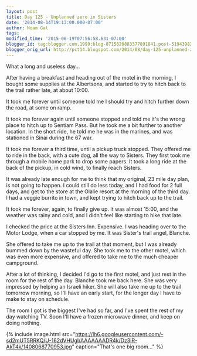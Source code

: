 ```yaml
---
layout: post
title: Day 125 - Unplanned zero in Sisters
date: '2014-08-14T19:13:00.000-07:00'
author: Noam Gal
tags:
modified_time: '2015-06-19T07:56:58.631-07:00'
blogger_id: tag:blogger.com,1999:blog-8715620883377891841.post-5194398220879470101
blogger_orig_url: http://pct14.blogspot.com/2014/08/day-125-unplanned-zero-in-sisters.html
---
```

What a long and useless day...

After having a breakfast and heading out of the motel in the morning, I bought some supplies at the Albertsons, and started to try to hitch back to the trail rather late, at about 10:00.

It took me forever until someone told me I should try and hitch further down the road, at some on ramp.

It took me forever again until someone stopped and told me it's the wrong place to hitch up to Sentiam Pass. But he took me a bit further to another location. In the short ride, he told me he was in the marines, and was stationed in Sinai during the 67 war.

It took me forever a third time, until a pickup truck stopped. They offered me to ride in the back, with a cute dog, all the way to Sisters. They first took me through a mobile home park to drop some papers. It took a long ride at the back of the pickup, in cold wind, to finally reach Sisters.

It was already late enough for me to think that my original, 23 mile day plan, is not going to happen. I could still do less today, and I had food for 2 full days, and get to the store at the Olalie resort at the morning of the third day. I had a veggie burrito in town, and kept trying to hitch back up to the trail.

It took me forever, again, to finally give up. It was almost 15:00, and the weather was rainy and cold, and I didn't feel like starting to hike that late.

I checked the price at the Sisters Inn. Expensive. I was heading over to the Motor Lodge, when a car stopped by me. It was Sister's trail angel, Blanche.

She offered to take me up to the trail at that moment, but I was already bummed down by the wasteful day. She took me to the other motel, which was even more expensive, and offered to take me to the much cheaper campground.

After a lot of thinking, I decided I'd go to the first motel, and just rest in the room for the rest of the day. Blanche took me back here. She was very impressed by helping an Israeli hiker. She will also take me up to the trail tomorrow morning, so I'll have an early start, for the longer day I have to make to stay on schedule.

The room I got is the biggest I've had so far, and I've spent the rest of my day watching TV. Soon I'll have a frozen microwave dinner, and keep on doing nothing.

{% include image.html src="https://lh6.googleusercontent.com/-sd2mUT5RRKQ/U-162dVHUgI/AAAAAAADR4k/Dz3iR-AkT4k/1408068770953.jpg" caption="That's one big room..." %}
